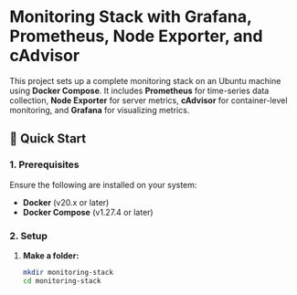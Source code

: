 # Monitoring Stack with Grafana, Prometheus, Node Exporter, and cAdvisor

This project sets up a complete monitoring stack on an Ubuntu machine using **Docker Compose**. It includes **Prometheus** for time-series data collection, **Node Exporter** for server metrics, **cAdvisor** for container-level monitoring, and **Grafana** for visualizing metrics.

## 🚀 **Quick Start**

### 1. **Prerequisites**
Ensure the following are installed on your system:
- **Docker** (v20.x or later)
- **Docker Compose** (v1.27.4 or later)

### 2. **Setup**

1. **Make a folder:**
   ```bash
   mkdir monitoring-stack
   cd monitoring-stack
